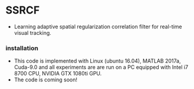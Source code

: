 # SSRCF
- Learning adaptive spatial regularization correlation filter for real-time visual tracking.
### installation
- This code is implemented with Linux (ubuntu 16.04), MATLAB 2017a, Cuda-9.0 and all experiments are are run on a PC equipped with Intel i7 8700 CPU, NVIDIA GTX 1080ti GPU.
- The code is coming soon!
